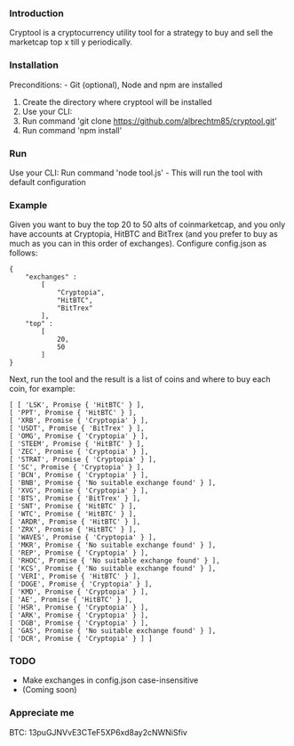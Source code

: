 ### Introduction

Cryptool is a cryptocurrency utility tool for a strategy to buy and sell the marketcap top x till y periodically.

### Installation

Preconditions:
    - Git (optional), Node and npm are installed

1. Create the directory where cryptool will be installed
2. Use your CLI: 
3. Run command 'git clone https://github.com/albrechtm85/cryptool.git'
4. Run command 'npm install' 

### Run

Use your CLI: Run command 'node tool.js'
    - This will run the tool with default configuration

### Example

Given you want to buy the top 20 to 50 alts of coinmarketcap, and you only have accounts at Cryptopia, HitBTC and BitTrex (and you prefer to buy as much as you can in this order of exchanges). 
Configure config.json as follows:

    {
        "exchanges" : 
            [
                "Cryptopia",
                "HitBTC",
                "BitTrex"
            ],
        "top" : 
            [
                20,
                50
            ]
    }

Next, run the tool and the result is a list of coins and where to buy each coin, for example:

    [ [ 'LSK', Promise { 'HitBTC' } ],
    [ 'PPT', Promise { 'HitBTC' } ],
    [ 'XRB', Promise { 'Cryptopia' } ],
    [ 'USDT', Promise { 'BitTrex' } ],
    [ 'OMG', Promise { 'Cryptopia' } ],
    [ 'STEEM', Promise { 'HitBTC' } ],
    [ 'ZEC', Promise { 'Cryptopia' } ],
    [ 'STRAT', Promise { 'Cryptopia' } ],
    [ 'SC', Promise { 'Cryptopia' } ],
    [ 'BCN', Promise { 'Cryptopia' } ],
    [ 'BNB', Promise { 'No suitable exchange found' } ],
    [ 'XVG', Promise { 'Cryptopia' } ],
    [ 'BTS', Promise { 'BitTrex' } ],
    [ 'SNT', Promise { 'HitBTC' } ],
    [ 'WTC', Promise { 'HitBTC' } ],
    [ 'ARDR', Promise { 'HitBTC' } ],
    [ 'ZRX', Promise { 'HitBTC' } ],
    [ 'WAVES', Promise { 'Cryptopia' } ],
    [ 'MKR', Promise { 'No suitable exchange found' } ],
    [ 'REP', Promise { 'Cryptopia' } ],
    [ 'RHOC', Promise { 'No suitable exchange found' } ],
    [ 'KCS', Promise { 'No suitable exchange found' } ],
    [ 'VERI', Promise { 'HitBTC' } ],
    [ 'DOGE', Promise { 'Cryptopia' } ],
    [ 'KMD', Promise { 'Cryptopia' } ],
    [ 'AE', Promise { 'HitBTC' } ],
    [ 'HSR', Promise { 'Cryptopia' } ],
    [ 'ARK', Promise { 'Cryptopia' } ],
    [ 'DGB', Promise { 'Cryptopia' } ],
    [ 'GAS', Promise { 'No suitable exchange found' } ],
    [ 'DCR', Promise { 'Cryptopia' } ] ]

### TODO

- Make exchanges in config.json case-insensitive
- (Coming soon)

### Appreciate me

BTC: 13puGJNVvE3CTeF5XP6xd8ay2cNWNiSfiv